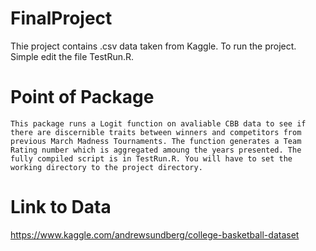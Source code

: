 # FinalProject
Thie project contains .csv data taken from Kaggle. To run the project. Simple edit the file TestRun.R.

# Point of Package
	This package runs a Logit function on avaliable CBB data to see if there are discernible traits between winners and competitors from previous March Madness Tournaments. The function generates a Team Rating number which is aggregated amoung the years presented. The fully compiled script is in TestRun.R. You will have to set the working directory to the project directory. 
	
# Link to Data
  https://www.kaggle.com/andrewsundberg/college-basketball-dataset


